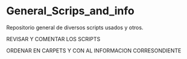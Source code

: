 # General_Scrips_and_info
Repositorio general de diversos scripts usados y otros.

REVISAR Y COMENTAR LOS SCRIPTS

ORDENAR EN CARPETS Y CON AL INFORMACION CORRESONDIENTE
